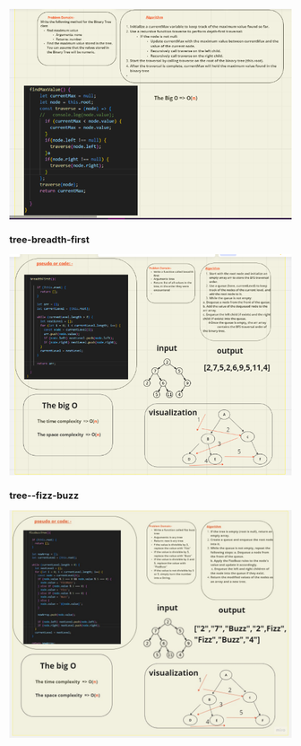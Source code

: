 ![max](./challeng%2016.png)

### tree-breadth-first
![breadth](./slove%2017.png)

### tree--fizz-buzz
![fizz-buzz](./18.jpg)
